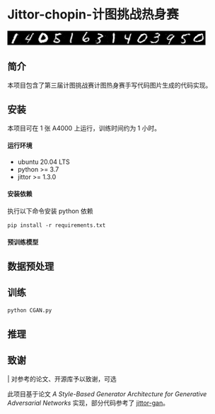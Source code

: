 # Jittor-chopin-计图挑战热身赛


![主要结果](result.png)



## 简介


本项目包含了第三届计图挑战赛计图热身赛手写代码图片生成的代码实现。

## 安装 


本项目可在 1 张 A4000 上运行，训练时间约为 1 小时。

#### 运行环境
- ubuntu 20.04 LTS
- python >= 3.7
- jittor >= 1.3.0

#### 安装依赖

执行以下命令安装 python 依赖
```
pip install -r requirements.txt
```

#### 预训练模型


## 数据预处理


## 训练

```python
python CGAN.py
```

## 推理



## 致谢
| 对参考的论文、开源库予以致谢，可选

此项目基于论文 *A Style-Based Generator Architecture for Generative Adversarial Networks* 实现，部分代码参考了 [jittor-gan](https://github.com/Jittor/gan-jittor)。

